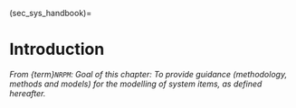(sec_sys_handbook)=
# Introduction

_From {term}`NRPM`: Goal of this chapter: To provide guidance (methodology, methods and models) for the modelling of system items, as defined hereafter._


```{tableofcontents}
```
